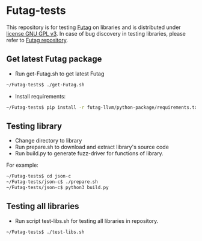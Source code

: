 # Futag-tests
This repository is for testing [Futag](https://github.com/ispras/Futag) on libraries and is distributed under [license GNU GPL v3](https://www.gnu.org/licenses/gpl-3.0.en.html). In case of bug discovery in testing libraries, please refer to [Futag repository](https://github.com/ispras/Futag).

## Get latest Futag package
- Run get-Futag.sh to get latest Futag
```bash
~/Futag-tests$ ./get-Futag.sh
```

- Install requirements:
```bash
~/Futag-tests$ pip install -r futag-llvm/python-package/requirements.txt
```

## Testing library
- Change directory to library
- Run prepare.sh to download and extract library's source code
- Run build.py to generate fuzz-driver for functions of library.

For example:
```bash
~/Futag-tests$ cd json-c
~/Futag-tests/json-c$ ./prepare.sh
~/Futag-tests/json-c$ python3 build.py
```
## Testing all libraries
- Run script test-libs.sh for testing all libraries in repository.
```bash
~/Futag-tests$ ./test-libs.sh
```

